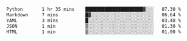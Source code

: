 <!--START_SECTION:waka-->

```txt
Python       1 hr 35 mins    █████████████████████▓░░░   87.30 %
Markdown     7 mins          █▓░░░░░░░░░░░░░░░░░░░░░░░   06.64 %
YAML         3 mins          █░░░░░░░░░░░░░░░░░░░░░░░░   03.48 %
JSON         1 min           ▒░░░░░░░░░░░░░░░░░░░░░░░░   01.30 %
HTML         1 min           ▒░░░░░░░░░░░░░░░░░░░░░░░░   01.00 %
```

<!--END_SECTION:waka-->
